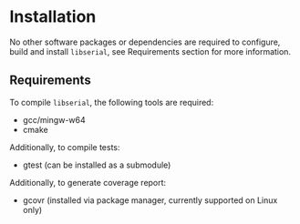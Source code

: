 # Installation

No other software packages or dependencies are required to configure, build and install `libserial`, see Requirements section for more information.

## Requirements

To compile `libserial`, the following tools are required:
- gcc/mingw-w64
- cmake

Additionally, to compile tests:
- gtest (can be installed as a submodule)

Additionally, to generate coverage report:
- gcovr (installed via package manager, currently supported on Linux only)
